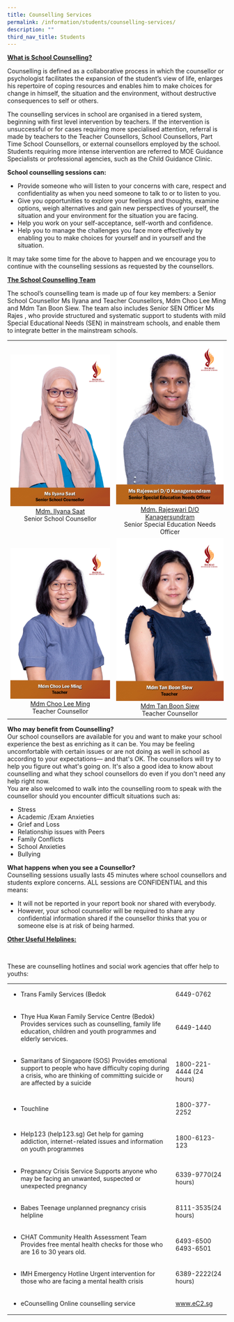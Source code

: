 ```yaml
---
title: Counselling Services
permalink: /information/students/counselling-services/
description: ""
third_nav_title: Students
---
```

<p><strong><u>What is School Counselling?</u></strong></p>
<p>Counselling is defined as a collaborative process in which the counsellor or psychologist facilitates the expansion of the student’s view of life, enlarges his repertoire of coping resources and enables him to make choices for change in himself, the situation and the environment, without destructive consequences to self or others.</p>
<p>The counselling services in school are organised in a tiered system, beginning with first level intervention by teachers. If the intervention is unsuccessful or for cases requiring more specialised attention, referral is made by teachers to the Teacher Counsellors, School Counsellors, Part Time School Counsellors, or external counsellors employed by the school. Students requiring more intense intervention are referred to MOE Guidance Specialists or professional agencies, such as the Child Guidance Clinic.</p>
<p><strong>School counselling sessions can:</strong></p>
<ul>
<li>Provide someone who will listen to your concerns with care, respect and confidentiality as when you need someone to talk to or to listen to you.</li>
<li>Give you opportunities to explore your feelings and thoughts, examine options, weigh alternatives and gain new perspectives of yourself, the situation and your environment for the situation you are facing.</li>
<li>Help you work on your self-acceptance, self-worth and confidence.</li>
<li>Help you to manage the challenges you face more effectively by enabling you to make choices for yourself and in yourself and the situation.</li>
</ul>
<p>It may take some time for the above to happen and we encourage you to continue with the counselling sessions as requested by the counsellors.&nbsp;</p>
<p><strong><u>The School Counselling Team</u></strong></p>
<p>The school’s counselling team is made up of four key members: a Senior School Counsellor Ms Ilyana and Teacher Counsellors, Mdm Choo Lee Ming and Mdm Tan Boon Siew. The team also includes Senior SEN Officer Ms Rajes , who provide structured and systematic support to students with mild Special Educational Needs (SEN) in mainstream schools, and enable them to integrate better in the mainstream schools.&nbsp;</p>
<table>
<tbody>
<tr>
<td style="width: 550px;">
<div>
<div><img style="width: 250px;" src="/images/Staff Photos/ms ilyana saat.jpg"></div>
<div style="text-align: center;"><a href="mailto:ilyana_saat@schools.gov.sg" target="">Mdm. Ilyana Saat</a></div>
<div style="text-align: center;">Senior School Counsellor</div>
</div>
</td>
<td style="width: 518px;">
<div>
<div><img style="width: 250px;" src="/images/Staff Photos/ms rajeswari d-o kanagersundram.jpg"></div>
<div style="text-align: center;"><a href="mailto:rajeswari_kanagersundram@schools.gov.sg" target="">Mdm. Rajeswari D/O Kanagersundram</a></div>
<div style="text-align: center;">Senior Special Education Needs Officer</div>
</div>
</td>
</tr>
<tr>
<td style="width: 550px;">&nbsp;<img style="width: 250px;" src="/images/Staff Photos/mdm choo lee ming.jpg">
<div style="text-align: center;"><a href="mailto:choo_lee_ming@schools.gov.sg" target="">Mdm Choo Lee Ming</a></div><div style="text-align: center;">Teacher Counsellor</div>
</td>
<td style="width: 518px;">
<div>
<div><img style="width: 250px;" src="/images/Staff Photos/mdm tan boon siew.jpg"></div>
<div style="text-align: center;"><a href="mailto:tan_boon_siew@schools.gov.sg" target="">Mdm Tan Boon Siew</a></div>
<div style="text-align: center;">Teacher Counsellor</div>
</div>
</td>

</tr>


</tbody>
</table>
<p><strong>Who may benefit from Counselling?<br></strong>Our school counsellors are available for you and want to make your school experience the best as enriching as it can be. You may be feeling uncomfortable with certain issues or are not doing as well in school as according to your expectations— and that's OK. The counsellors will try to help you figure out what's going on. It's also a good idea to know about counselling and what they school counsellors do even if you don't need any help right now.&nbsp;<br>You are also welcomed to walk into the counselling room to speak with the counsellor should you encounter difficult situations such as:</p>
<ul>
<li>Stress</li>
<li>Academic /Exam Anxieties</li>
<li>Grief and Loss</li>
<li>Relationship issues with Peers</li>
<li>Family Conflicts</li>
<li>School Anxieties</li>
<li>Bullying</li>
</ul>
<div>
<p><strong>What happens when you see a Counsellor?<br></strong>Counselling sessions usually lasts 45 minutes where school counsellors and students explore concerns. ALL sessions are CONFIDENTIAL and this means:</p>
<div>
<ul>
<li>It will not be reported in your report book nor shared with everybody.&nbsp;</li>
<li>However, your school counsellor will be required to share any confidential information shared if the counsellor thinks that you or someone else is at risk of being harmed.</li>
</ul>
</div>
</div>


<strong><u>Other Useful Helplines:</u></strong>
<div>&nbsp;</div>

These are counselling hotlines and social work agencies that offer help to youths:
<table>
<tbody>

<tr>
<td>
<ul>
<li>Trans Family Services (Bedok</li>
</ul>
</td>
	<td><p>6449-0762</p></td>
</tr>
<tr>
<td>
<ul>
<li>Thye Hua Kwan Family Service Centre (Bedok) Provides services such as counselling, family life education, children and youth programmes and elderly services.</li>
</ul>
</td>
<td><p>6449-1440</p></td>
</tr>
<tr>
<td>
<ul>
<li>Samaritans of Singapore (SOS) Provides emotional support to people who have difficulty coping during a crisis, who are thinking of committing suicide or are affected by a suicide</li>
</ul>
</td>
<td><p>1800-221-4444 (24 hours)</p></td>
</tr>
<tr>
<td>
<ul>
<li>Touchline</li>
</ul>
</td>
<td><p>1800-377-2252</p></td>
</tr>
<tr>
<td>
<ul>
<li>Help123 (help123.sg) Get help for gaming addiction, internet-related issues and information on youth programmes</li>
</ul>
</td>
<td><p>1800-6123-123</p></td>
</tr>
<tr>
<td>
<ul>
<li>Pregnancy Crisis Service Supports anyone who may be facing an unwanted, suspected or unexpected pregnancy</li>
</ul>
</td>
<td><p>6339-9770(24 hours)</p></td>
</tr>
<tr>
<td>
<ul>
<li>Babes Teenage unplanned pregnancy crisis helpline</li>
</ul>
</td>
<td><p>8111-3535(24 hours)</p></td>
</tr>
<tr>
<td>
<ul>
<li>CHAT Community Health Assessment Team Provides free mental health checks for those who are 16 to 30 years old.</li>
</ul>
</td>
<td><p>6493-6500<br>6493-6501</p></td>
</tr>
<tr>
<td>
<ul>
<li>IMH Emergency Hotline Urgent intervention for those who are facing a mental health crisis</li>
</ul>
</td>
<td><p>6389-2222(24 hours)</p></td>
</tr>
<tr>
<td>
<ul>
<li>eCounselling Online counselling service</li>
</ul>
</td>
	<td><p><a target="_blank" href="www.eC2.sg">www.eC2.sg</a></p></td>
</tr>
</tbody>
</table>